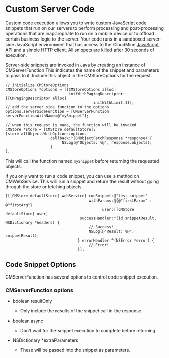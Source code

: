 # Custom Server Code

Custom code execution allows you to write custom JavaScript code snippets that run on our servers to perform processing and post-processing operations that are inappropriate to run on a mobile device or to offload certain business logic to the server. Your code runs in a sandboxed server-side JavaScript environment that has access to the CloudMine [JavaScript API](https://github.com/cloudmine/CloudMineSDK-JavaScript) and a simple HTTP client. All snippets are killed after 30 seconds of execution.

Server-side snippets are invoked in Java by creating an instance of CMServerFunction This indicates the name of the snippet and parameters to pass to it. Include this object in the CMStoreOptions for the request.

```objc
// initialize CMStoreOptions
CMStoreOptions *options = [[CMStoreOptions alloc] 
                            initWithPagingDescriptor:[[CMPagingDescriptor alloc] 
                                       initWithLimit:1]];
// add the server side function to the options
options.serverSideFunction = [CMServerFunction serverFunctionWithName:@"mySnippet"];
 
// when this request is made, the function will be invoked
CMStore *store = [CMStore defaultStore];
[store allObjectsWithOptions:options
                    callback:^(CMObjectFetchResponse *response) {
                         NSLog(@"Objects: %@", response.objects);
                    }
];
```

This will call the function named `mySnippet` before returning the requested objects.

If you only want to run a code snippet, you can use a method on CMWebService. This will run a snippet and return the result without going throguh the store or fetching objects.

```objc
[[[CMStore defaultStore] webService] runSnippet:@"test_snippet"
                                     withParams:@{@"firstParam" : @"firstArg"}
                                           user:[[CMStore defaultStore] user]
                                 successHandler:^(id snippetResult, NSDictionary *headers) {
                                     // Success!
                                     NSLog(@"Result: %@", snippetResult);
                                } errorHandler:^(NSError *error) {
                                     // Error!
                                }];
```

## Code Snippet Options

CMServerFunction has several options to control code snippet execution.

### CMServerFunction options

* boolean resultOnly 
  * Only include the results of the snippet call in the response.

* boolean async 
  * Don't wait for the snippet execution to complete before returning.

* NSDictionary *extraParameters 
  * These will be passed into the snippet as parameters.
